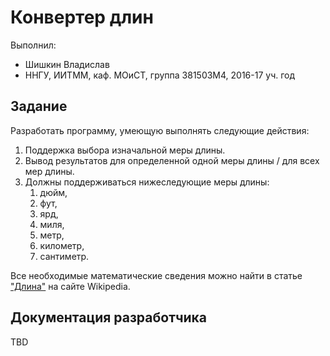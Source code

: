 ﻿# Конвертер длин

Выполнил:

 - Шишкин Владислав
 - ННГУ, ИИТММ, каф. МОиСТ, группа 381503М4, 2016-17 уч. год

## Задание

Разработать программу, умеющую выполнять следующие действия:

 1. Поддержка выбора изначальной меры длины.
 2. Вывод результатов для определенной одной меры длины / для всех мер длины.
 3. Должны поддерживаться нижеследующие меры длины:
    1. дюйм,
    2. фут,
    3. ярд,
    4. миля,
    5. метр,
    6. километр,
    7. сантиметр.

Все необходимые математические сведения можно найти в статье
["Длина"][length] на сайте Wikipedia.

## Документация разработчика

TBD

<!-- LINKS -->

[length]: https://ru.wikipedia.org/wiki/Длина
